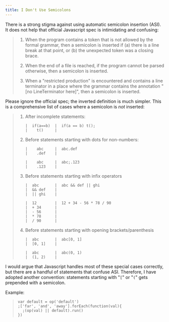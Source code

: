 ```yaml
---
title: I Don't Use Semicolons
---
```

There is a strong stigma against using automatic semicolon insertion (ASI).  It
does not help that official Javascript spec is intimidating and confusing:

> 1. When the program contains a token that is not allowed by the formal
>    grammar, then a semicolon is inserted if (a) there is a line break at that
>    point, or (b) the unexpected token was a closing brace.
>
> 2. When the end of a file is reached, if the program cannot be parsed
>    otherwise, then a semicolon is inserted.
>
> 3. When a "restricted production" is encountered and contains a line
>    terminator in a place where the grammar contains the annotation "[no
>    LineTerminator here]", then a semicolon is inserted.

Please ignore the official spec; the inverted definition is much simpler.  This
is a comprehensive list of cases where a semicolon is *not* inserted:

> 1. After incomplete statements:
>
>        |  if(a==b)  |  if(a == b) t();
>        |    t()     |
>
> 2. Before statements starting with dots for non-numbers:
>
>        |    abc     |  abc.def
>        |    .def    |
>
>        |    abc     |  abc;.123
>        |    .123    |
>
> 3. Before statements starting with infix operators
>
>        |  abc       |  abc && def || ghi
>        |  && def    |
>        |  || ghi    |
>
>        |  12        |  12 + 34 - 56 * 78 / 90
>        |  + 34      |
>        |  - 56      |
>        |  * 78      |
>        |  / 90      |
>
> 4. Before statements starting with opening brackets/parenthesis
>
>        |  abc       |  abc[0, 1]
>        |  [0, 1]    |
>
>        |  abc       |  abc(0, 1)
>        |  (1, 2)    |

I would argue that Javascript handles most of these special cases correctly, but
there are a handful of statements that confuse ASI.  Therefore, I have adopted
another convention: statements starting with "`[`" or "`(`" gets prepended with
a semicolon.

Example:

>     var default = op('default')
>     ;['far', 'and', 'away'].forEach(function(val){
>       ;(op(val) || default).run()
>     })
